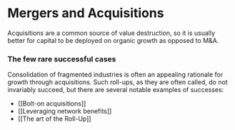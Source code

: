 # Mergers and Acquisitions

Acquisitions are a common source of value destruction, so it is usually better for capital to be deployed on organic growth as opposed to M&A.



### The few rare successful cases
Consolidation of fragmented industries is often an appealing rationale for growth through acquisitions. Such roll-ups, as they are often called, do not invariably succeed, but there are several notable examples of successes:
- [[Bolt-on acquisitions]]
- [[Leveraging network benefits]]
- [[The art of the Roll-Up]]




